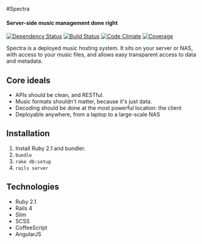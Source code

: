 #Spectra
#### Server-side music management done right
[![Dependency Status](http://img.shields.io/gemnasium/spectra-music/spectra.svg?style=flat)](https://gemnasium.com/spectra-music/spectra)
[![Build Status](http://img.shields.io/travis/spectra-music/spectra/dev.svg?style=flat)](https://travis-ci.org/spectra-music/spectra)
[![Code Climate](https://img.shields.io/codeclimate/github/spectra-music/spectra.png?style=flat)](https://codeclimate.com/github/spectra-music/spectra)
[![Coverage](https://img.shields.io/codeclimate/coverage/github/spectra-music/spectra.png?style=flat)](https://codeclimate.com/github/spectra-music/spectra)

Spectra is a deployed music hosting system. It sits on your server or NAS, with access to your music files, and allows
easy transparent access to data and metadata. 

## Core ideals
  - APIs should be clean, and RESTful.
  - Music formats shouldn't matter, because it's just data.
  - Decoding should be done at the most powerful location: the client
  - Deployable anywhere, from a laptop to a large-scale NAS

## Installation
1. Install Ruby 2.1 and bundler.
2. `bundle`
3. `rake db:setup`
4. `rails server`

## Technologies
- Ruby 2.1
- Rails 4
- Slim
- SCSS
- CoffeeScript
- AngularJS
